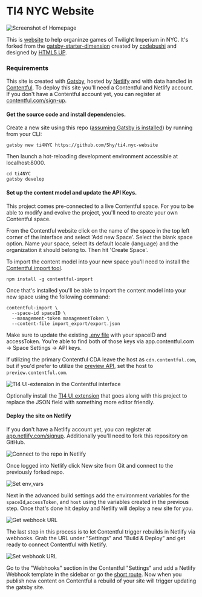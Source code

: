 # TI4 NYC Website

![Screenshot of Homepage](./images_readme/homepage.png)

This is [website](https://ti4.nyc/) to help organinze games of Twilight Imperium in NYC. It's forked from the [gatsby-starter-dimension](https://github.com/codebushi/gatsby-starter-dimension) created by [codebushi](https://github.com/codebushi) and designed by [HTML5 UP](https://html5up.net/).

### Requirements

This site is created with [Gatsby](https://http://gatsbyjs.org/), hosted by [Netlify](https://www.netlify.com/) and with data handled in [Contentful](https://www.contentful.com/). To deploy this site you'll need a Contentful and Netlify account. If you don't have a Contentful account yet, you can register at [contentful.com/sign-up](https://www.contentful.com/sign-up/).

#### Get the source code and install dependencies.

Create a new site using this repo ([assuming Gatsby is installed](https://www.gatsbyjs.org/docs/)) by running from your CLI:

```
gatsby new ti4NYC https://github.com/Shy/ti4.nyc-website
```

Then launch a hot-reloading development environment accessible at localhost:8000.

```
cd ti4NYC
gatsby develop
```

#### Set up the content model and update the API Keys.

This project comes pre-connected to a live Contentful space. For you to be able to modify and evolve the project, you'll need to create your own Contentful space.

From the Contentful website click on the name of the space in the top left corner of the interface and select 'Add new Space'. Select the blank space option. Name your space, select its default locale (language) and the organization it should belong to. Then hit 'Create Space'.

To import the content model into your new space you'll need to install the [Contentful import tool](https://github.com/contentful/contentful-import).

```
npm install -g contentful-import
```

Once that's installed you'll be able to import the content model into your new space using the following command:

```
contentful-import \
  --space-id spaceID \
  --management-token managementToken \
  --content-file import_export/export.json
  ```

Make sure to update the existing [.env file](https://github.com/Shy/ti4.nyc-website/blob/master/.env) with your spaceID and accessToken. You're able to find both of those keys via app.contentful.com -> Space Settings -> API keys.

If utilizing the primary Contentful CDA leave the host as `cdn.contentful.com`, but if you'd prefer to utilize the [preview API](https://www.contentful.com/developers/docs/references/content-preview-api/), set the host to `preview.contentful.com`.

![TI4 UI-extension in the Contentful interface](./images_readme/ui_extension.png)

Optionally install the [TI4 UI extension](https://github.com/Shy/ti4.nyc-ui-extension) that goes along with this project to replace the JSON field with something more editor friendly.


#### Deploy the site on Netlify

If you don't have a Netlify account yet, you can register at [app.netlify.com/signup](https://www.app.netlify.com/signup). Additionally you'll need to fork this repository on GitHub.

![Connect to the repo in Netlify](./images_readme/connect.png)

Once logged into Netlify click New site from Git and connect to the previously forked repo.

![Set env_vars](./images_readme/env_vars.png)

Next in the advanced build settings add the environment variables for the `spaceId`,`accessToken`, and `host` using the variables created in the previous step. Once that's done hit deploy and Netlify will deploy a new site for you.

![Get webhook URL](./images_readme/webhooknetlify.jpg)

The last step in this process is to let Contentful trigger rebuilds in Netlify via webhooks. Grab the URL under "Settings" and "Build & Deploy" and get ready to connect Contentful with Netlify.

![Set webhook URL](./images_readme/webhookcontentful.jpg)

Go to the "Webhooks" section in the Contentful "Settings" and add a Netlify Webhook template in the sidebar or go the [short route](https://app.contentful.com/deeplink?link=webhook-template&id=netlify-deploy-site). Now when you publish new content on Contentful a rebuild of your site will trigger updating the gatsby site.
